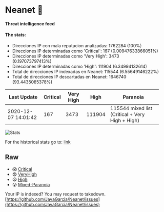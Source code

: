 # Neanet :hocho:
#### Threat intelligence feed
#### The stats:

- Direcciones IP con mala reputacion analizadas: 1762284 (100%)
- Direcciones IP determinadas como 'Critical':  167 (0.00947633866051%)
- Direcciones IP determinadas como 'Very High':  3473 (0.197073797413%)
- Direcciones IP determinadas como 'High':  111904 (6.34994132614)
- Total de direcciones IP indexadas en Neanet:  115544 (6.55649146222%)
- Total de direcciones IP descartadas en Neanet:  1646740 (93.4435085378%)

| Last Update | Critical | Very High | High | Paranoia |
| --- | --- | --- | --- | --- |
| 2020-12-07 14:01:42 | 167 | 3473 | 111904 | 115544 mixed list (Critical + Very High + High)|

![Stats](https://docs.google.com/spreadsheets/d/e/2PACX-1vSnaNMIXVabIpDJjufMlzH7poXnshF3mgd8Is1g9ytUEzVsP5my4Trn8f-xkoLLQ38xpL3HtmUexLo6/pubchart?oid=501124687&format=image)

For the historical stats go to: [link](/stats.csv)
## Raw
- :scream: [Critical](https://raw.githubusercontent.com/JavaGarcia/Neanet/master/blacklists/neanet_critical.txt)
- :fearful: [VeryHigh](https://raw.githubusercontent.com/JavaGarcia/Neanet/master/blacklists/neanet_veryHigh.txtt)
- :frowning: [High](https://raw.githubusercontent.com/JavaGarcia/Neanet/master/blacklists/neanet_high.txt)
- :dizzy_face: [Mixed-Paranoia](https://raw.githubusercontent.com/JavaGarcia/Neanet/master/blacklists/neanet_all.txt)


Your IP is indexed? You may request to takedown. [https://github.com/JavaGarcia/Neanet/issues](https://github.com/JavaGarcia/Neanet/issues)























































































































































































































































































































































































































































































































































































































































































































































































































































































































































































































































































































































































































































































































































































































































































































































































































































































































































































































































































































































































































































































































































































































































































































































































































































































































































































































































































































